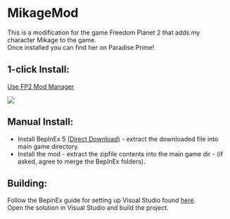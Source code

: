 # MikageMod  
This is a modification for the game Freedom Planet 2 that adds my character Mikage to the game.  
Once installed you can find her on Paradise Prime!  

## 1-click Install:  
[Use FP2 Mod Manager](https://gamebanana.com/tools/10870)  

[![](https://user-images.githubusercontent.com/33236735/200410506-5b1121ec-865b-4b5e-981a-cb429b8db2ea.jpg)](https://gamebanana.com/mods/411008)

## Manual Install:  

* Install BepInEx 5 [(Direct Download)](https://github.com/BepInEx/BepInEx/releases/download/v5.4.21/BepInEx_x86_5.4.21.0.zip) - extract the downloaded file into main game directory.  
* Install the mod - extract the zipfile contents into the main game dir - (if asked, agree to merge the BepInEx folders).  

## Building:  
Follow the BepinEx guide for setting up Visual Studio found [here](https://docs.bepinex.dev/master/index.html).  
Open the solution in Visual Studio and build the project.
